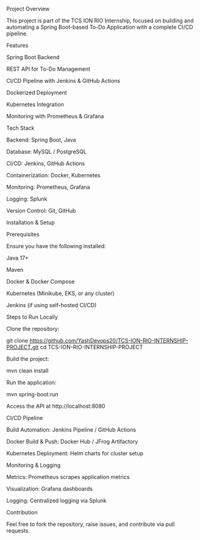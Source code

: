 Project Overview

This project is part of the TCS ION RIO Internship, focused on building and automating a Spring Boot-based To-Do Application with a complete CI/CD pipeline.

Features

Spring Boot Backend

REST API for To-Do Management

CI/CD Pipeline with Jenkins & GitHub Actions

Dockerized Deployment

Kubernetes Integration

Monitoring with Prometheus & Grafana

Tech Stack

Backend: Spring Boot, Java

Database: MySQL / PostgreSQL

CI/CD: Jenkins, GitHub Actions

Containerization: Docker, Kubernetes

Monitoring: Prometheus, Grafana

Logging: Splunk

Version Control: Git, GitHub

Installation & Setup

Prerequisites

Ensure you have the following installed:

Java 17+

Maven

Docker & Docker Compose

Kubernetes (Minikube, EKS, or any cluster)

Jenkins (if using self-hosted CI/CD)

Steps to Run Locally

Clone the repository:

git clone https://github.com/YashDevops20/TCS-ION-RIO-INTERNSHIP-PROJECT.git
cd TCS-ION-RIO-INTERNSHIP-PROJECT

Build the project:

mvn clean install

Run the application:

mvn spring-boot:run

Access the API at http://localhost:8080

CI/CD Pipeline

Build Automation: Jenkins Pipeline / GitHub Actions

Docker Build & Push: Docker Hub / JFrog Artifactory

Kubernetes Deployment: Helm charts for cluster setup

Monitoring & Logging

Metrics: Prometheus scrapes application metrics

Visualization: Grafana dashboards

Logging: Centralized logging via Splunk

Contribution

Feel free to fork the repository, raise issues, and contribute via pull requests.
